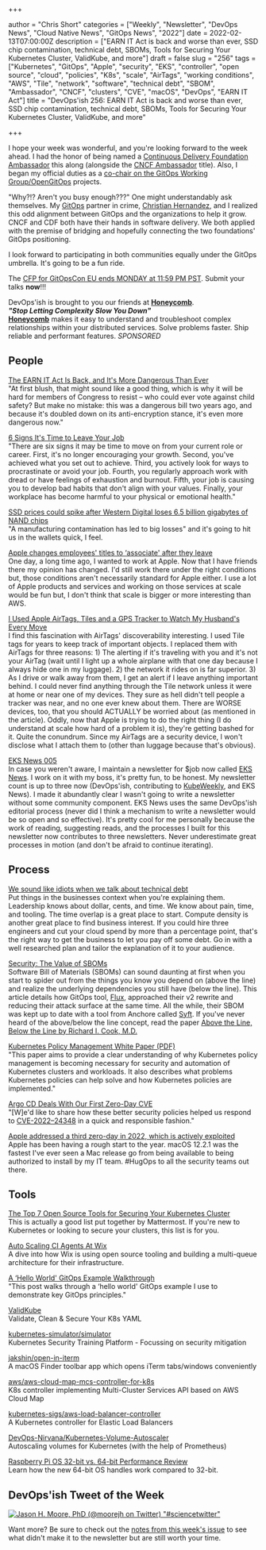 +++

author = "Chris Short"
categories = ["Weekly", "Newsletter", "DevOps News", "Cloud Native News", "GitOps News", "2022"]
date = 2022-02-13T07:00:00Z
description = ["EARN IT Act is back and worse than ever, SSD chip contamination, technical debt, SBOMs, Tools for Securing Your Kubernetes Cluster, ValidKube, and more"]
draft = false
slug = "256"
tags = ["Kubernetes", "GitOps", "Apple", "security", "EKS", "controller", "open source", "cloud", "policies", "K8s", "scale", "AirTags", "working conditions", "AWS", "Tile", "network", "software", "technical debt", "SBOM", "Ambassador", "CNCF", "clusters", "CVE", "macOS", "DevOps", "EARN IT Act"]
title = "DevOps'ish 256: EARN IT Act is back and worse than ever, SSD chip contamination, technical debt, SBOMs, Tools for Securing Your Kubernetes Cluster, ValidKube, and more"

+++

I hope your week was wonderful, and you're looking forward to the week ahead. I had the honor of being named a [Continuous Delivery Foundation Ambassador](https://cd.foundation/blog/2022/02/03/new-2022-ambassadors-and-community-builders/) this along (alongside the [CNCF Ambassador](https://www.cncf.io/people/ambassadors/) title). Also, I began my official duties as a [co-chair on the GitOps Working Group/OpenGitOps](https://github.com/cncf/tag-app-delivery/blob/main/gitops-wg/CHAIRS.md) projects.

"Why?!? Aren't you busy enough???" One might understandably ask themselves. My [GitOps](https://opengitops.dev/) partner in crime, [Christian Hernandez](https://twitter.com/christianh814), and I realized this odd alignment between GitOps and the organizations to help it grow. CNCF and CDF both have their hands in software delivery. We both applied with the premise of bridging and hopefully connecting the two foundations' GitOps positioning.

I look forward to participating in both communities equally under the GitOps umbrella. It's going to be a fun ride.

The [CFP for GitOpsCon EU ends MONDAY at 11:59 PM PST](https://events.linuxfoundation.org/gitopscon-europe/program/cfp/). Submit your talks **now**!!!

DevOps'ish is brought to you our friends at [**Honeycomb**](https://ui.honeycomb.io/signup?&utm_source=devopsish&utm_medium=newsletter&utm_campaign=ad&utm_content=product-signup).  
***"Stop Letting Complexity Slow You Down"***  
[**Honeycomb**](https://ui.honeycomb.io/signup?&utm_source=devopsish&utm_medium=newsletter&utm_campaign=ad&utm_content=product-signup) makes it easy to understand and troubleshoot complex relationships within your distributed services. Solve problems faster. Ship reliable and performant features. *SPONSORED*

## People

[The EARN IT Act Is Back, and It's More Dangerous Than Ever](https://cyberlaw.stanford.edu/blog/2022/02/earn-it-act-back-and-it%E2%80%99s-more-dangerous-ever)  
"At first blush, that might sound like a good thing, which is why it will be hard for members of Congress to resist – who could ever vote against child safety? But make no mistake: this was a dangerous bill two years ago, and because it's doubled down on its anti-encryption stance, it's even more dangerous now."

[6 Signs It's Time to Leave Your Job](https://hbr.org/2022/02/6-signs-its-time-to-leave-your-job)  
"There are six signs it may be time to move on from your current role or career. First, it's no longer encouraging your growth. Second, you've achieved what you set out to achieve. Third, you actively look for ways to procrastinate or avoid your job. Fourth, you regularly approach work with dread or have feelings of exhaustion and burnout. Fifth, your job is causing you to develop bad habits that don't align with your values. Finally, your workplace has become harmful to your physical or emotional health."

[SSD prices could spike after Western Digital loses 6.5 billion gigabytes of NAND chips](https://www.theverge.com/2022/2/11/22928867/western-digital-nand-flash-storage-contamination)  
"A manufacturing contamination has led to big losses" and it's going to hit us in the wallets quick, I feel.

[Apple changes employees' titles to ‘associate' after they leave](https://www.washingtonpost.com/technology/2022/02/10/apple-associate/)  
One day, a long time ago, I wanted to work at Apple. Now that I have friends there my opinion has changed. I'd still work there under the right conditions but, those conditions aren't necessarily standard for Apple either. I use a lot of Apple products and services and working on those services at scale would be fun but, I don't think that scale is bigger or more interesting than AWS.

[I Used Apple AirTags, Tiles and a GPS Tracker to Watch My Husband's Every Move](https://www.nytimes.com/2022/02/11/technology/airtags-gps-surveillance.html)  
I find this fascination with AirTags' discoverability interesting. I used Tile tags for years to keep track of important objects. I replaced them with AirTags for three reasons: 1) The alerting if it's traveling with you and it's not your AirTag (wait until I light up a whole airplane with that one day because I always hide one in my luggage). 2) the network it rides on is far superior. 3) As I drive or walk away from them, I get an alert if I leave anything important behind. I could never find anything through the Tile network unless it were at home or near one of my devices. They sure as hell didn't tell people a tracker was near, and no one ever knew about them. There are WORSE devices, too, that you should ACTUALLY be worried about (as mentioned in the article). Oddly, now that Apple is trying to do the right thing (I do understand at scale how hard of a problem it is), they're getting bashed for it. Quite the conundrum. Since my AirTags are a security device, I won't disclose what I attach them to (other than luggage because that's obvious).

[EKS News 005](https://buttondown.email/eks.news/archive/eks-news-005/)  
In case you weren't aware, I maintain a newsletter for $job now called [EKS News](https://eks.news/). I work on it with my boss, it's pretty fun, to be honest. My newsletter count is up to three now (DevOps'ish, contributing to [KubeWeekly](https://www.cncf.io/kubeweekly/), and EKS News). I made it abundantly clear I wasn't going to write a newsletter without some community component. EKS News uses the same DevOps'ish editorial process (never did I think a mechanism to write a newsletter would be so open and so effective). It's pretty cool for me personally because the work of reading, suggesting reads, and the processes I built for this newsletter now contributes to three newsletters. Never underestimate great processes in motion (and don't be afraid to continue iterating).

## Process

[We sound like idiots when we talk about technical debt](https://www.cyclic.sh/posts/we-sound-like-idiots-when-we-talk-about-technical-debt)  
Put things in the businesses context when you're explaining them. Leadership knows about dollar, cents, and time. We know about pain, time, and tooling. The time overlap is a great place to start. Compute density is another great place to find business interest. If you could hire three engineers and cut your cloud spend by more than a percentage point, that's the right way to get the business to let you pay off some debt. Go in with a well researched plan and tailor the explanation of it to your audience.

[Security: The Value of SBOMs](https://fluxcd.io/blog/2022/02/security-the-value-of-sboms/)  
Software Bill of Materials (SBOMs) can sound daunting at first when you start to spider out from the things you know you depend on (above the line) and realize the underlying dependencies you still have (below the line). This article details how GitOps tool, [Flux](https://fluxcd.io/), approached their v2 rewrite and reducing their attack surface at the same time. All the while, their SBOM was kept up to date with a tool from Anchore called [Syft](https://github.com/anchore/syft). If you've never heard of the above/below the line concept, read the paper [Above the Line, Below the Line by Richard I. Cook, M.D.](https://shortcdn.com/file/devopsish/above-the-line-below-the-line.pdf)

[Kubernetes Policy Management White Paper (PDF)](https://github.com/kubernetes/sig-security/blob/main/sig-security-docs/papers/policy/CNCF_Kubernetes_Policy_Management_WhitePaper_v1.pdf)  
"This paper aims to provide a clear understanding of why Kubernetes
policy management is becoming necessary for security and
automation of Kubernetes clusters and workloads. It also describes what problems Kubernetes policies can help solve and how Kubernetes policies are implemented."

[Argo CD Deals With Our First Zero-Day CVE](https://blog.argoproj.io/argo-cd-deals-with-our-first-zero-day-cve-86e8fb158e8f)  
"[W]e'd like to share how these better security policies helped us respond to [CVE-2022–24348](https://cve.mitre.org/cgi-bin/cvename.cgi?name=CVE-2022-24348) in a quick and responsible fashion."

[Apple addressed a third zero-day in 2022, which is actively exploited](https://securityaffairs.co/wordpress/127894/security/apple-addressed-third-zero-day-2022.html)  
Apple has been having a rough start to the year. macOS 12.2.1 was the fastest I've ever seen a Mac release go from being available to being authorized to install by my IT team. #HugOps to all the security teams out there.

## Tools

[The Top 7 Open Source Tools for Securing Your Kubernetes Cluster](https://mattermost.com/blog/the-top-7-open-source-tools-for-securing-your-kubernetes-cluster/)  
This is actually a good list put together by Mattermost. If you're new to Kubernetes or looking to secure your clusters, this list is for you.

[Auto Scaling CI Agents At Wix](https://www.wix.engineering/post/auto-scaling-ci-agents-at-wix)  
A dive into how Wix is using open source tooling and building a multi-queue architecture for their infrastructure.

[A ‘Hello World' GitOps Example Walkthrough](https://zwischenzugs.com/2021/07/31/a-hello-world-gitops-example-walkthrough/)  
"This post walks through a ‘hello world' GitOps example I use to demonstrate key GitOps principles."

[ValidKube](https://validkube.com/)  
Validate, Clean & Secure Your K8s YAML

[kubernetes-simulator/simulator](https://github.com/kubernetes-simulator/simulator)  
Kubernetes Security Training Platform - Focussing on security mitigation

[jakshin/open-in-iterm](https://github.com/jakshin/open-in-iterm)  
A macOS Finder toolbar app which opens iTerm tabs/windows conveniently

[aws/aws-cloud-map-mcs-controller-for-k8s](https://github.com/aws/aws-cloud-map-mcs-controller-for-k8s)  
K8s controller implementing Multi-Cluster Services API based on AWS Cloud Map

[kubernetes-sigs/aws-load-balancer-controller](https://github.com/kubernetes-sigs/aws-load-balancer-controller)  
A Kubernetes controller for Elastic Load Balancers

[DevOps-Nirvana/Kubernetes-Volume-Autoscaler](https://github.com/DevOps-Nirvana/Kubernetes-Volume-Autoscaler)  
Autoscaling volumes for Kubernetes (with the help of Prometheus)

[Raspberry Pi OS 32-bit vs. 64-bit Performance Review](https://www.phoronix.com/scan.php?page=article&item=raspberrypi-32bit-64bit&num=1)  
Learn how the new 64-bit OS handles work compared to 32-bit.

## DevOps'ish Tweet of the Week

[![Jason H. Moore, PhD (@moorejh on Twitter) "#sciencetwitter"](https://shortcdn.com/file/devopsish/256-devopsish-tweet-of-the-week.webp)](https://twitter.com/moorejh/status/1491495889809993728)

Want more? Be sure to check out the [notes from this week's issue](https://devopsish.com/256/notes/) to see what didn't make it to the newsletter but are still worth your time.
